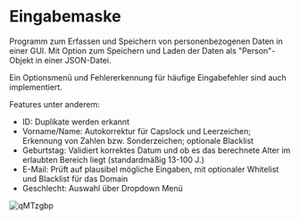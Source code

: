 # Eingabemaske

Programm zum Erfassen und Speichern von personenbezogenen Daten in einer GUI. 
Mit Option zum Speichern und Laden der Daten als "Person"-Objekt in einer JSON-Datei.

Ein Optionsmenü und Fehlererkennung für häufige Eingabefehler sind auch implementiert.

Features unter anderem:

- ID: Duplikate werden erkannt
- Vorname/Name: Autokorrektur für Capslock und Leerzeichen; Erkennung von Zahlen bzw. Sonderzeichen; optionale Blacklist 
- Geburtstag: Validiert korrektes Datum und ob es das berechnete Alter im erlaubten Bereich liegt (standardmäßig 13-100 J.)
- E-Mail: Prüft auf plausibel mögliche Eingaben, mit optionaler Whitelist und Blacklist für das Domain
- Geschlecht: Auswahl über Dropdown Menü

![qMTzgbp](https://github.com/myc5/lernprojekte/assets/136581584/64061859-d0e5-404d-9ab6-c80702459ebc)
